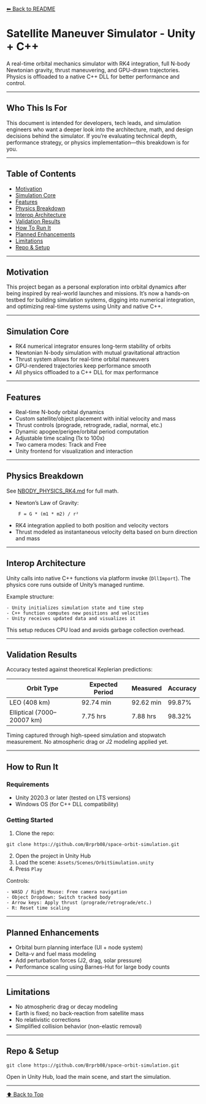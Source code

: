 [⬅ Back to README](./README.md)

# Satellite Maneuver Simulator - Unity + C++

A real-time orbital mechanics simulator with RK4 integration, full N-body Newtonian gravity, thrust maneuvering, and GPU-drawn trajectories. Physics is offloaded to a native C++ DLL for better performance and control.

---

## Who This Is For

This document is intended for developers, tech leads, and simulation engineers who want a deeper look into the architecture, math, and design decisions behind the simulator. If you’re evaluating technical depth, performance strategy, or physics implementation—this breakdown is for you.

---

## Table of Contents

- [Motivation](#motivation)
- [Simulation Core](#simulation-core)
- [Features](#features)
- [Physics Breakdown](#physics-breakdown)
- [Interop Architecture](#interop-architecture)
- [Validation Results](#validation-results)
- [How To Run It](#how-to-run-it)
- [Planned Enhancements](#planned-enhancements)
- [Limitations](#limitations)
- [Repo & Setup](#repo--setup)

---

## Motivation

This project began as a personal exploration into orbital dynamics after being inspired by real-world launches and missions. It’s now a hands-on testbed for building simulation systems, digging into numerical integration, and optimizing real-time systems using Unity and native C++.

---

## Simulation Core

- RK4 numerical integrator ensures long-term stability of orbits
- Newtonian N-body simulation with mutual gravitational attraction
- Thrust system allows for real-time orbital maneuvers
- GPU-rendered trajectories keep performance smooth
- All physics offloaded to a C++ DLL for max performance

---

## Features

- Real-time N-body orbital dynamics
- Custom satellite/object placement with initial velocity and mass
- Thrust controls (prograde, retrograde, radial, normal, etc.)
- Dynamic apogee/perigee/orbital period computation
- Adjustable time scaling (1x to 100x)
- Two camera modes: Track and Free
- Unity frontend for visualization and interaction

---

## Physics Breakdown

See [NBODY_PHYSICS_RK4.md](./NBODY_PHYSICS_RK4.md) for full math.

- Newton’s Law of Gravity:
  ```
   F = G * (m1 * m2) / r²
  ```
- RK4 integration applied to both position and velocity vectors
- Thrust modeled as instantaneous velocity delta based on burn direction and mass

---

## Interop Architecture

Unity calls into native C++ functions via platform invoke (`DllImport`). The physics core runs outside of Unity’s managed runtime.

Example structure:
```
- Unity initializes simulation state and time step  
- C++ function computes new positions and velocities  
- Unity receives updated data and visualizes it  
```

This setup reduces CPU load and avoids garbage collection overhead.

---

## Validation Results

Accuracy tested against theoretical Keplerian predictions:

| Orbit Type | Expected Period | Measured | Accuracy |
|------------|----------------|----------|----------|
| LEO (408 km) | 92.74 min | 92.62 min | 99.87% |
| Elliptical (7000–20007 km) | 7.75 hrs | 7.88 hrs | 98.32% |

Timing captured through high-speed simulation and stopwatch measurement. No atmospheric drag or J2 modeling applied yet.

---

## How to Run It

### Requirements
- Unity 2020.3 or later (tested on LTS versions)
- Windows OS (for C++ DLL compatibility)

### Getting Started
1. Clone the repo:
```
git clone https://github.com/Brprb08/space-orbit-simulation.git
```
2. Open the project in Unity Hub
3. Load the scene: `Assets/Scenes/OrbitSimulation.unity`
4. Press `Play`

Controls:
```
- WASD / Right Mouse: Free camera navigation  
- Object Dropdown: Switch tracked body  
- Arrow keys: Apply thrust (prograde/retrograde/etc.)  
- R: Reset time scaling  
```

---

## Planned Enhancements

- Orbital burn planning interface (UI + node system)
- Delta-v and fuel mass modeling
- Add perturbation forces (J2, drag, solar pressure)
- Performance scaling using Barnes-Hut for large body counts

---

## Limitations

- No atmospheric drag or decay modeling
- Earth is fixed; no back-reaction from satellite mass
- No relativistic corrections
- Simplified collision behavior (non-elastic removal)

---

## Repo & Setup

```
git clone https://github.com/Brprb08/space-orbit-simulation.git
```

Open in Unity Hub, load the main scene, and start the simulation.

---

[⬆ Back to Top](#satellite-maneuver-simulator---unity--c)
